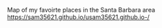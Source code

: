 Map of my favoirte places in the Santa Barbara area
https://sam35621.github.io/usam35621.github.io-/
